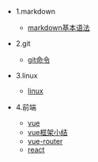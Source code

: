 - 1.markdown
  - [markdown基本语法](markdown/markdown基本语法)
  
- 2.git
  - [git命令](git/git命令)
  
- 3.linux
  - [linux](linux命令/linux)

- 4.前端
  - [vue](前端/vue)
  - [vue框架小结](前端/vue框架小结)
  - [vue-router](前端/vue-router)
  - [react](前端/react)